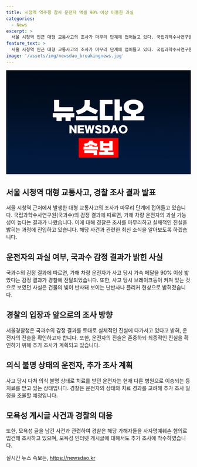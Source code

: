 ```yaml
---
title: 시청역 역주행 참사 운전자 액셀 90% 이상 이용한 과실
categories:
  - News
excerpt: >
  서울 시청역 인근 대형 교통사고의 조사가 마무리 단계에 접어들고 있다. 국립과학수사연구원의 감정 결과에 따르면 운전자의 과실 가능성이 높아 보인다고 경찰에 통보됐으며, 가해 차량 운전자의 진술에 따른 추가 수사 여부가 논의 중이다. 또한 모욕성 글 작성자들에 대한 조사도 진행 중이며, 모욕성 인터넷 게시글에 대한 추가적인 조사도 예정되어 있다. #운전자 #국과수 #시청역 #역주행 #모욕성
feature_text: >
  서울 시청역 인근 대형 교통사고의 조사가 마무리 단계에 접어들고 있다. 국립과학수사연구원의 감정 결과에 따르면 운전자의 과실 가능성이 높아 보인다고 경찰에 통보됐으며, 가해 차량 운전자의 진술에 따른 추가 수사 여부가 논의 중이다. 또한 모욕성 글 작성자들에 대한 조사도 진행 중이며, 모욕성 인터넷 게시글에 대한 추가적인 조사도 예정되어 있다. #운전자 #국과수 #시청역 #역주행 #모욕성
image: '/assets/img/newsdao_breakingnews.jpg'
---
```


<p><img src="/assets/img/newsdao_breakingnews.jpg" alt="pcversion 속보" /></p>

<h2 data-ke-size="size26">서울 시청역 대형 교통사고, 경찰 조사 결과 발표</h2>

<p data-ke-size="size16">서울 시청역 근처에서 발생한 대형 교통사고의 조사가 마무리 단계에 접어들고 있습니다. 국립과학수사연구원(국과수)의 감정 결과에 따르면, 가해 차량 운전자의 과실 가능성이 높다는 결과가 나왔습니다. 이에 대해 경찰은 조사를 마무리하고 실체적인 진실을 밝히는 과정에 진입하고 있습니다. 해당 사건과 관련한 최신 소식을 알아보도록 하겠습니다.</p>

<h2>운전자의 과실 여부, 국과수 감정 결과가 밝힌 사실</h2>

<p data-ke-size="size16">국과수의 감정 결과에 따르면, 가해 차량 운전자가 사고 당시 가속 페달을 90% 이상 밟았다는 감정 결과가 경찰에 전달되었습니다. 또한, 사고 당시 브레이크등이 켜져 있는 것으로 보였던 사실은 건물의 빛이 반사돼 보이는 난반사나 플리커 현상으로 밝혀졌습니다.</p>

<h2>경찰의 입장과 앞으로의 조사 방향</h2>

<p data-ke-size="size16">서울경찰청은 국과수의 감정 결과를 토대로 실체적인 진실에 다가서고 있다고 밝혀, 운전자의 진술을 확인하고자 합니다. 또한, 운전자의 진술은 존중하되 최종적인 진실을 확인하기 위해 추가 조사가 계획되고 있습니다.</p>

<h2>의식 불명 상태의 운전자, 추가 조사 계획</h2>

<p data-ke-size="size16">사고 당시 다쳐 의식 불명 상태로 치료를 받던 운전자는 현재 다른 병원으로 이송되는 등 치료를 받고 있는 상태입니다. 경찰은 운전자의 상태와 치료 경과를 고려해 추가 조사 일정을 조율할 예정입니다.</p>

<h2>모욕성 게시글 사건과 경찰의 대응</h2>

<p data-ke-size="size16">또한, 모욕성 글을 남긴 사건과 관련하여 경찰은 해당 가해자들을 사자명예훼손 혐의로 입건해 조사하고 있으며, 모욕성 인터넷 게시글에 대해서도 추가 조사에 착수하였습니다.</p>
실시간 뉴스 속보는, <a href="https://newsdao.kr" rel="dofollow">https://newsdao.kr</a>


